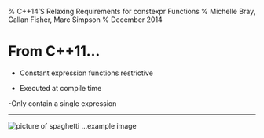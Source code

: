 % C++14’S Relaxing Requirements for constexpr Functions
% Michelle Bray, Callan Fisher, Marc Simpson
% December 2014

# From C++11…

- Constant expression functions restrictive

- Executed at compile time

-Only contain a single expression

------------------

![picture of spaghetti](images/spaghetti.jpg) ...example image


